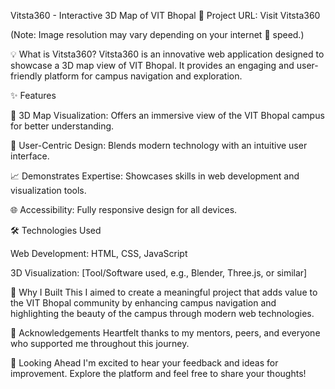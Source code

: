 Vitsta360 - Interactive 3D Map of VIT Bhopal
🔗 Project URL: Visit Vitsta360

(Note: Image resolution may vary depending on your internet 🛜 speed.)

💡 What is Vitsta360?
Vitsta360 is an innovative web application designed to showcase a 3D map view of VIT Bhopal. It provides an engaging and user-friendly platform for campus navigation and exploration.

✨ Features

📌 3D Map Visualization: Offers an immersive view of the VIT Bhopal campus for better understanding.

🎨 User-Centric Design: Blends modern technology with an intuitive user interface.

📈 Demonstrates Expertise: Showcases skills in web development and visualization tools.

🌐 Accessibility: Fully responsive design for all devices.

🛠️ Technologies Used

Web Development: HTML, CSS, JavaScript

3D Visualization: [Tool/Software used, e.g., Blender, Three.js, or similar]

🌟 Why I Built This
I aimed to create a meaningful project that adds value to the VIT Bhopal community by enhancing campus navigation and highlighting the beauty of the campus through modern web technologies.

🙌 Acknowledgements
Heartfelt thanks to my mentors, peers, and everyone who supported me throughout this journey.

📣 Looking Ahead
I'm excited to hear your feedback and ideas for improvement. Explore the platform and feel free to share your thoughts!
